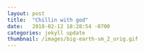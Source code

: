 ```yaml
---
layout: post
title:  "Chillin with god"
date:   2018-02-12 18:28:54 -0700
categories: jekyll update
thumbnail: /images/big-earth-sm_2_orig.gif
---
```


